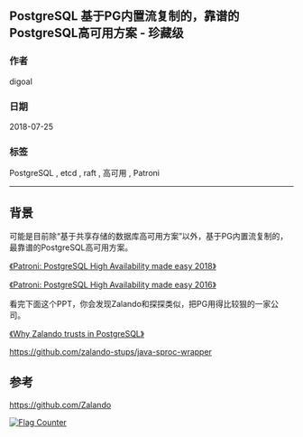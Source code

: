 ## PostgreSQL 基于PG内置流复制的，靠谱的PostgreSQL高可用方案 - 珍藏级  
                      
### 作者                               
digoal                             
                                        
### 日期                                                                                                                                               
2018-07-25                                                                          
                                                                               
### 标签                                                                            
PostgreSQL , etcd , raft , 高可用 , Patroni           
                                                                                                                                                  
----                                                                                                                                            
                                                                                                                                                     
## 背景      
  
可能是目前除“基于共享存储的数据库高可用方案”以外，基于PG内置流复制的，最靠谱的PostgreSQL高可用方案。  
  
[《Patroni: PostgreSQL High Availability made easy 2018》](20180725_03_pdf_003.pdf)  
  
[《Patroni: PostgreSQL High Availability made easy 2016》](20180725_03_pdf_001.pdf)  
  
看完下面这个PPT，你会发现Zalando和探探类似，把PG用得比较狠的一家公司。  
  
[《Why Zalando trusts in PostgreSQL》](20180725_03_pdf_002.pdf)  
  
https://github.com/zalando-stups/java-sproc-wrapper   
  
  
  
## 参考  
  
https://github.com/Zalando   
  
<a rel="nofollow" href="http://info.flagcounter.com/h9V1"  ><img src="http://s03.flagcounter.com/count/h9V1/bg_FFFFFF/txt_000000/border_CCCCCC/columns_2/maxflags_12/viewers_0/labels_0/pageviews_0/flags_0/"  alt="Flag Counter"  border="0"  ></a>  
  
